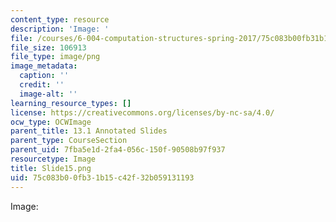 ```yaml
---
content_type: resource
description: 'Image: '
file: /courses/6-004-computation-structures-spring-2017/75c083b00fb31b15c42f32b059131193_Slide15.png
file_size: 106913
file_type: image/png
image_metadata:
  caption: ''
  credit: ''
  image-alt: ''
learning_resource_types: []
license: https://creativecommons.org/licenses/by-nc-sa/4.0/
ocw_type: OCWImage
parent_title: 13.1 Annotated Slides
parent_type: CourseSection
parent_uid: 7fba5e1d-2fa4-056c-150f-90508b97f937
resourcetype: Image
title: Slide15.png
uid: 75c083b0-0fb3-1b15-c42f-32b059131193
---
```

Image: 